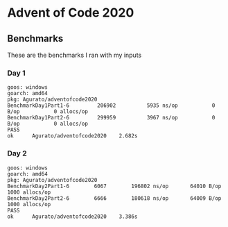 # Advent of Code 2020

## Benchmarks

These are the benchmarks I ran with my inputs

### Day 1
```
goos: windows
goarch: amd64
pkg: Agurato/adventofcode2020
BenchmarkDay1Part1-6         206902          5935 ns/op           0 B/op           0 allocs/op
BenchmarkDay1Part2-6         299959          3967 ns/op           0 B/op           0 allocs/op
PASS
ok      Agurato/adventofcode2020    2.682s
```

### Day 2
```
goos: windows
goarch: amd64
pkg: Agurato/adventofcode2020
BenchmarkDay2Part1-6   	    6067	    196802 ns/op	   64010 B/op	    1000 allocs/op
BenchmarkDay2Part2-6   	    6666	    180618 ns/op	   64009 B/op	    1000 allocs/op
PASS
ok  	Agurato/adventofcode2020	3.386s
```